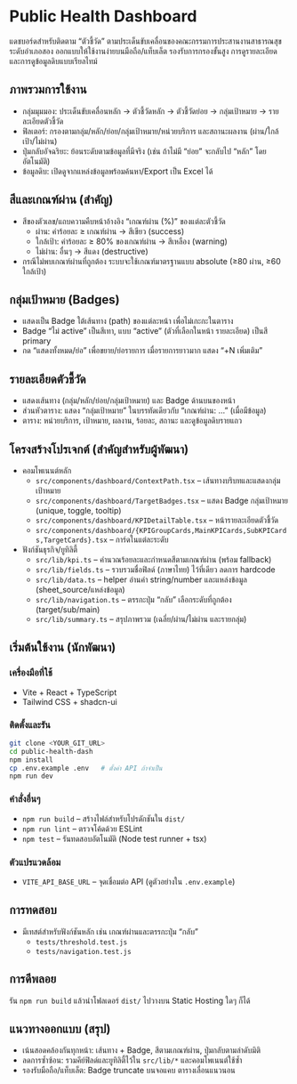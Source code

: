 # Public Health Dashboard

แดชบอร์ดสำหรับติดตาม “ตัวชี้วัด” ตามประเด็นขับเคลื่อนของคณะกรรมการประสานงานสาธารณสุขระดับอำเภอสอง ออกแบบให้ใช้งานง่ายบนมือถือ/แท็บเล็ต รองรับการกรองขั้นสูง การดูรายละเอียด และการดูข้อมูลดิบแบบเรียลไทม์

## ภาพรวมการใช้งาน
- กลุ่มมุมมอง: ประเด็นขับเคลื่อนหลัก → ตัวชี้วัดหลัก → ตัวชี้วัดย่อย → กลุ่มเป้าหมาย → รายละเอียดตัวชี้วัด
- ฟิลเตอร์: กรองตามกลุ่ม/หลัก/ย่อย/กลุ่มเป้าหมาย/หน่วยบริการ และสถานะผลงาน (ผ่าน/ใกล้เป้า/ไม่ผ่าน)
- ปุ่มกลับอัจฉริยะ: ย้อนระดับตามข้อมูลที่มีจริง (เช่น ถ้าไม่มี “ย่อย” จะกลับไป “หลัก” โดยอัตโนมัติ)
- ข้อมูลดิบ: เปิดดูจากแหล่งข้อมูลพร้อมค้นหา/Export เป็น Excel ได้

## สีและเกณฑ์ผ่าน (สำคัญ)
- สีของตัวเลข/แถบความคืบหน้าอ้างอิง “เกณฑ์ผ่าน (%)” ของแต่ละตัวชี้วัด
  - ผ่าน: ค่าร้อยละ ≥ เกณฑ์ผ่าน → สีเขียว (success)
  - ใกล้เป้า: ค่าร้อยละ ≥ 80% ของเกณฑ์ผ่าน → สีเหลือง (warning)
  - ไม่ผ่าน: อื่นๆ → สีแดง (destructive)
- กรณีไม่พบเกณฑ์ผ่านที่ถูกต้อง ระบบจะใช้เกณฑ์มาตรฐานแบบ absolute (≥80 ผ่าน, ≥60 ใกล้เป้า)

## กลุ่มเป้าหมาย (Badges)
- แสดงเป็น Badge ใต้เส้นทาง (path) ของแต่ละหน้า เพื่อไม่เกะกะในตาราง
- Badge “ไม่ active” เป็นสีเทา, แบบ “active” (ตัวที่เลือกในหน้า รายละเอียด) เป็นสี primary
- กด “แสดงทั้งหมด/ย่อ” เพื่อขยาย/ย่อรายการ เมื่อรายการยาวมาก แสดง “+N เพิ่มเติม”

## รายละเอียดตัวชี้วัด
- แสดงเส้นทาง (กลุ่ม/หลัก/ย่อย/กลุ่มเป้าหมาย) และ Badge ด้านบนของหน้า
- ส่วนหัวตาราง: แสดง “กลุ่มเป้าหมาย” ในบรรทัดเดียวกับ “เกณฑ์ผ่าน: …” (เมื่อมีข้อมูล)
- ตาราง: หน่วยบริการ, เป้าหมาย, ผลงาน, ร้อยละ, สถานะ และดูข้อมูลดิบรายแถว

## โครงสร้างโปรเจกต์ (สำคัญสำหรับผู้พัฒนา)
- คอมโพเนนต์หลัก
  - `src/components/dashboard/ContextPath.tsx` – เส้นทางบริบทและแสดงกลุ่มเป้าหมาย
  - `src/components/dashboard/TargetBadges.tsx` – แสดง Badge กลุ่มเป้าหมาย (unique, toggle, tooltip)
  - `src/components/dashboard/KPIDetailTable.tsx` – หน้ารายละเอียดตัวชี้วัด
  - `src/components/dashboard/{KPIGroupCards,MainKPICards,SubKPICards,TargetCards}.tsx` – การ์ดในแต่ละระดับ
- ฟังก์ชันธุรกิจ/ยูทิลิตี้
  - `src/lib/kpi.ts` – คำนวณร้อยละและกำหนดสีตามเกณฑ์ผ่าน (พร้อม fallback)
  - `src/lib/fields.ts` – รวบรวมชื่อฟิลด์ (ภาษาไทย) ไว้ที่เดียว ลดการ hardcode
  - `src/lib/data.ts` – helper อ่านค่า string/number และแหล่งข้อมูล (sheet_source/แหล่งข้อมูล)
  - `src/lib/navigation.ts` – ตรรกะปุ่ม “กลับ” เลือกระดับที่ถูกต้อง (target/sub/main)
  - `src/lib/summary.ts` – สรุปภาพรวม (เฉลี่ย/ผ่าน/ไม่ผ่าน และรายกลุ่ม)

## เริ่มต้นใช้งาน (นักพัฒนา)

### เครื่องมือที่ใช้
- Vite + React + TypeScript
- Tailwind CSS + shadcn-ui

### ติดตั้งและรัน
```sh
git clone <YOUR_GIT_URL>
cd public-health-dash
npm install
cp .env.example .env   # ตั้งค่า API ถ้าจำเป็น
npm run dev
```

### คำสั่งอื่นๆ
- `npm run build` – สร้างไฟล์สำหรับโปรดักชันใน `dist/`
- `npm run lint` – ตรวจโค้ดด้วย ESLint
- `npm test` – รันทดสอบอัตโนมัติ (Node test runner + tsx)

### ตัวแปรแวดล้อม
- `VITE_API_BASE_URL` – จุดเชื่อมต่อ API (ดูตัวอย่างใน `.env.example`)

## การทดสอบ
- มีเทสต์สำหรับฟังก์ชันหลัก เช่น เกณฑ์ผ่านและตรรกะปุ่ม “กลับ”
  - `tests/threshold.test.js`
  - `tests/navigation.test.js`

## การดีพลอย
รัน `npm run build` แล้วนำโฟลเดอร์ `dist/` ไปวางบน Static Hosting ใดๆ ก็ได้

## แนวทางออกแบบ (สรุป)
- เน้นสอดคล้องกันทุกหน้า: เส้นทาง + Badge, สีตามเกณฑ์ผ่าน, ปุ่มกลับตามลำดับมิติ
- ลดการซ้ำซ้อน: รวมคีย์ฟิลด์และยูทิลิตี้ไว้ใน `src/lib/*` และคอมโพเนนต์ใช้ซ้ำ
- รองรับมือถือ/แท็บเล็ต: Badge truncate บนจอแคบ ตารางเลื่อนแนวนอน



